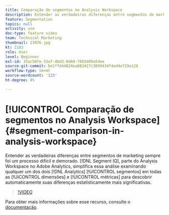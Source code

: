 ```yaml
---
title: Comparação de segmentos no Analysis Workspace
description: Entender as verdadeiras diferenças entre segmentos de marketing sempre foi um processo difícil e demorado. O Segment IQ, parte do Analysis Workspace no Adobe Analytics, simplifica essa análise examinando dois segmentos do Analytics em todas as dimensões e métricas para descobrir automaticamente suas diferenças estatisticamente mais importantes.
feature: Segmentation
topics: null
activity: use
doc-type: feature video
team: Technical Marketing
thumbnail: 23976.jpg
kt: 2103
role: User
level: Beginner
exl-id: 35ac587e-33af-4bd3-8d68-7683d09a54ee
source-git-commit: be1ffd44024ea883427c3099434f4ed4e719a128
workflow-type: tm+mt
source-wordcount: '123'
ht-degree: 8%

---
```


# [!UICONTROL Comparação de segmentos no Analysis Workspace] {#segment-comparison-in-analysis-workspace}

Entender as verdadeiras diferenças entre segmentos de marketing sempre foi um processo difícil e demorado. [!DNL Segment IQ], parte do Analysis Workspace no Adobe Analytics, simplifica essa análise examinando qualquer um dos dois [!DNL Analytics] [!UICONTROL segmentos] em todas as [!UICONTROL dimensões] e [!UICONTROL métricas] para descobrir automaticamente suas diferenças estatisticamente mais significativas.

>[!VIDEO](https://video.tv.adobe.com/v/23976/?quality=12)

Para obter mais informações sobre esse recurso, consulte o [documentação](https://experienceleague.adobe.com/docs/analytics/analyze/analysis-workspace/panels/segment-comparison/segment-comparison.html?lang=en).
